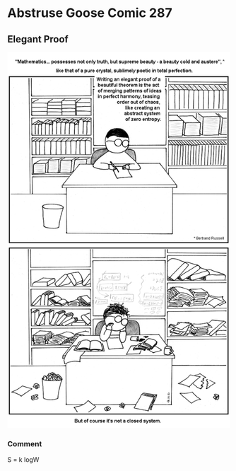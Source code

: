 # Abstruse Goose Comic 287
## Elegant Proof

![image](comics/this_is_what_my_room_looks_like_when_i_draw.png)
### Comment
S = k logW

